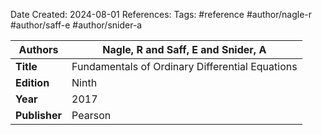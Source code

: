 Date Created: 2024-08-01
References: 
Tags: #reference #author/nagle-r #author/saff-e #author/snider-a

| **Authors**   | Nagle, R and Saff, E and Snider, A              |
| ------------- | ----------------------------------------------- |
| **Title**     | Fundamentals of Ordinary Differential Equations |
| **Edition**   | Ninth                                           |
| **Year**      | 2017                                            |
| **Publisher** | Pearson                                         |
 

